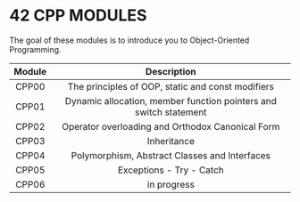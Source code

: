 
# 42 CPP MODULES

The goal of these modules is to introduce you to Object-Oriented Programming.

| Module | Description |
| :---: | :---: |
| CPP00 | The principles of OOP, static and const modifiers |
| CPP01 | Dynamic allocation, member function pointers and switch statement  |
| CPP02 | Operator overloading and Orthodox Canonical Form |
| CPP03 | Inheritance |
| CPP04 | Polymorphism, Abstract Classes and Interfaces |
| CPP05 | Exceptions - Try - Catch |
| CPP06 | in progress |

